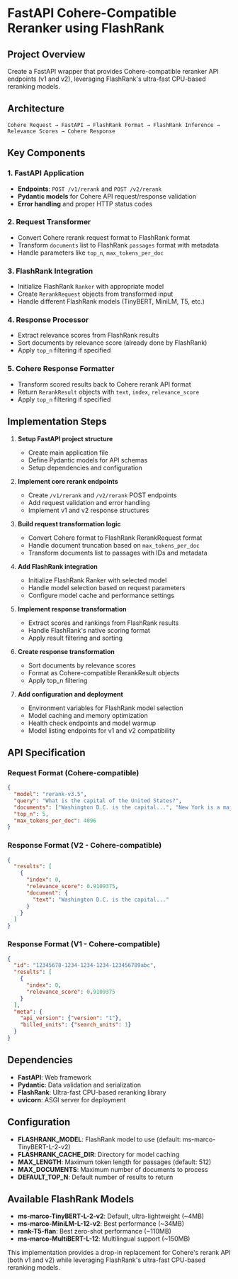 # FastAPI Cohere-Compatible Reranker using FlashRank

## Project Overview
Create a FastAPI wrapper that provides Cohere-compatible reranker API endpoints (v1 and v2), leveraging FlashRank's ultra-fast CPU-based reranking models.

## Architecture
```
Cohere Request → FastAPI → FlashRank Format → FlashRank Inference → Relevance Scores → Cohere Response
```

## Key Components

### 1. FastAPI Application
- **Endpoints**: `POST /v1/rerank` and `POST /v2/rerank`
- **Pydantic models** for Cohere API request/response validation
- **Error handling** and proper HTTP status codes

### 2. Request Transformer
- Convert Cohere rerank request format to FlashRank format
- Transform `documents` list to FlashRank `passages` format with metadata
- Handle parameters like `top_n`, `max_tokens_per_doc`

### 3. FlashRank Integration
- Initialize FlashRank `Ranker` with appropriate model
- Create `RerankRequest` objects from transformed input
- Handle different FlashRank models (TinyBERT, MiniLM, T5, etc.)

### 4. Response Processor
- Extract relevance scores from FlashRank results
- Sort documents by relevance score (already done by FlashRank)
- Apply `top_n` filtering if specified

### 5. Cohere Response Formatter
- Transform scored results back to Cohere rerank API format
- Return `RerankResult` objects with `text`, `index`, `relevance_score`
- Apply `top_n` filtering if specified

## Implementation Steps

1. **Setup FastAPI project structure**
   - Create main application file
   - Define Pydantic models for API schemas
   - Setup dependencies and configuration

2. **Implement core rerank endpoints**
   - Create `/v1/rerank` and `/v2/rerank` POST endpoints
   - Add request validation and error handling
   - Implement v1 and v2 response structures

3. **Build request transformation logic**
   - Convert Cohere format to FlashRank RerankRequest format
   - Handle document truncation based on `max_tokens_per_doc`
   - Transform documents list to passages with IDs and metadata

4. **Add FlashRank integration**
   - Initialize FlashRank Ranker with selected model
   - Handle model selection based on request parameters
   - Configure model cache and performance settings

5. **Implement response transformation**
   - Extract scores and rankings from FlashRank results
   - Handle FlashRank's native scoring format
   - Apply result filtering and sorting

6. **Create response transformation**
   - Sort documents by relevance scores
   - Format as Cohere-compatible RerankResult objects
   - Apply top_n filtering

7. **Add configuration and deployment**
   - Environment variables for FlashRank model selection
   - Model caching and memory optimization
   - Health check endpoints and model warmup
   - Model listing endpoints for v1 and v2 compatibility

## API Specification

### Request Format (Cohere-compatible)
```json
{
  "model": "rerank-v3.5",
  "query": "What is the capital of the United States?",
  "documents": ["Washington D.C. is the capital...", "New York is a major city..."],
  "top_n": 5,
  "max_tokens_per_doc": 4096
}
```

### Response Format (V2 - Cohere-compatible)
```json
{
  "results": [
    {
      "index": 0,
      "relevance_score": 0.9109375,
      "document": {
        "text": "Washington D.C. is the capital..."
      }
    }
  ]
}
```

### Response Format (V1 - Cohere-compatible)
```json
{
  "id": "12345678-1234-1234-1234-123456789abc",
  "results": [
    {
      "index": 0,
      "relevance_score": 0.9109375
    }
  ],
  "meta": {
    "api_version": {"version": "1"},
    "billed_units": {"search_units": 1}
  }
}
```

## Dependencies
- **FastAPI**: Web framework
- **Pydantic**: Data validation and serialization
- **FlashRank**: Ultra-fast CPU-based reranking library
- **uvicorn**: ASGI server for deployment

## Configuration
- **FLASHRANK_MODEL**: FlashRank model to use (default: ms-marco-TinyBERT-L-2-v2)
- **FLASHRANK_CACHE_DIR**: Directory for model caching
- **MAX_LENGTH**: Maximum token length for passages (default: 512)
- **MAX_DOCUMENTS**: Maximum number of documents to process
- **DEFAULT_TOP_N**: Default number of results to return

## Available FlashRank Models
- **ms-marco-TinyBERT-L-2-v2**: Default, ultra-lightweight (~4MB)
- **ms-marco-MiniLM-L-12-v2**: Best performance (~34MB)
- **rank-T5-flan**: Best zero-shot performance (~110MB)
- **ms-marco-MultiBERT-L-12**: Multilingual support (~150MB)

This implementation provides a drop-in replacement for Cohere's rerank API (both v1 and v2) while leveraging FlashRank's ultra-fast CPU-based reranking models.